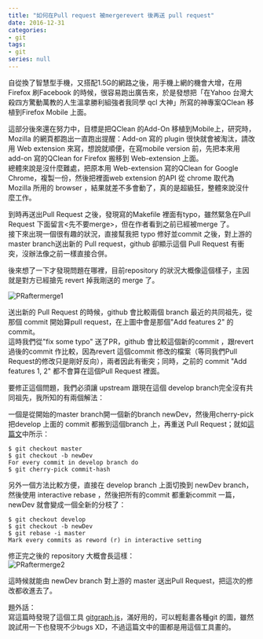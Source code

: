 ```yaml
---
title: "如何在Pull request 被mergerevert 後再送 pull request"
date: 2016-12-31
categories:
- git
tags:
- git
series: null
---
```


自從換了智慧型手機，又搭配1.5G的網路之後，用手機上網的機會大增，在用Firefox 刷Facebook 的時候，很容易跑出廣告來，於是發想把「在Yahoo 台灣大殺四方驚動萬教的人生溫拿勝利組強者我同學 qcl 大神」所寫的神專案QClean 移植到Firefox Mobile 上面。  
<!--more-->

這部分後來還在努力中，目標是把QClean 的Add-On 移植到Mobile上，研究時，Mozilla 的網頁都跑出一直跑出提醒：Add-on 寫的 plugin 很快就會被淘汰，請改用 Web extension 來寫，想說就順便，在寫mobile version 前，先把本來用 add-on 寫的QClean for Firefox 搬移到 Web-extension 上面。  
總體來說是沒什麼難處，把原本用 Web-extension 寫的QClean for Google Chrome，複製一份，然後把裡面web extension 的API 從 chrome 取代為 Mozilla 所用的 browser ，結果就差不多會動了，真的是超級狂，整體來說沒什麼工作。  

到時再送出Pull Request 之後，發現寫的Makefile 裡面有typo，雖然緊急在Pull Request 下面留言<先不要merge>，但在作者看到之前已經被merge 了。  
接下來出現一個很有趣的狀況，直接幫我把 typo 修好並commit 之後，對上游的master branch送出新的 Pull request，github 卻顯示這個 Pull Request 有衝突，沒辦法像之前一樣直接合併。  

後來想了一下才發現問題在哪裡，目前repository 的狀況大概像這個樣子，主因就是對方已經搶先 revert 掉我剛送的 merge 了。  

![PRaftermerge1](/images/git/PRaftermerge1.png)

送出新的 Pull Request 的時候，github 會比較兩個 branch 最近的共同祖先，從那個 commit 開始算pull request，在上圖中會是那個"Add features 2" 的commit。  
這時我們從"fix some typo" 送了PR，github 會比較這個新的commit ，跟revert 過後的commit 作比較，因為revert 這個commit 修改的檔案（等同我們Pull Request的修改只是剛好反向），兩者因此有衝突；同時，之前的 commit "Add features 1, 2" 都不會算在這個Pull Request 裡面。  

要修正這個問題，我們必須讓 upstream 跟現在這個 develop branch完全沒有共同祖先，我所知的有兩個解法：  

一個是從開始的master branch開一個新的branch newDev，然後用cherry-pick 把develop 上面的 commit 都搬到這個branch 上，再重送 Pull Request；就如[這篇文](http://stackoverflow.com/questions/25484945/pull-request-merged-closed-then-reverted-now-cant-pull-the-branch-again)中所示：  

```shell
$ git checkout master
$ git checkout -b newDev
For every commit in develop branch do
$ git cherry-pick commit-hash
```

另外一個方法比較方便，直接在 develop branch 上面切換到 newDev branch，然後使用 interactive rebase ，然後把所有的commit 都重新commit 一篇，newDev 就會變成一個全新的分枝了：  
```shell
$ git checkout develop
$ git checkout -b newDev
$ git rebase -i master
Mark every commits as reword (r) in interactive setting
```

修正完之後的 repository 大概會長這樣：  
![PRaftermerge2](/images/git/PRaftermerge2.png)

這時候就能由 newDev branch 對上游的 master 送出Pull Request，把這次的修改都收進去了。  

題外話：  
寫這篇時發現了這個工具 [gitgraph.js](https://github.com/nicoespeon/gitgraph.js)，滿好用的，可以輕鬆畫各種git 的圖，雖然說試用一下也發現不少bugs XD，不過這篇文中的圖都是用這個工具畫的。  